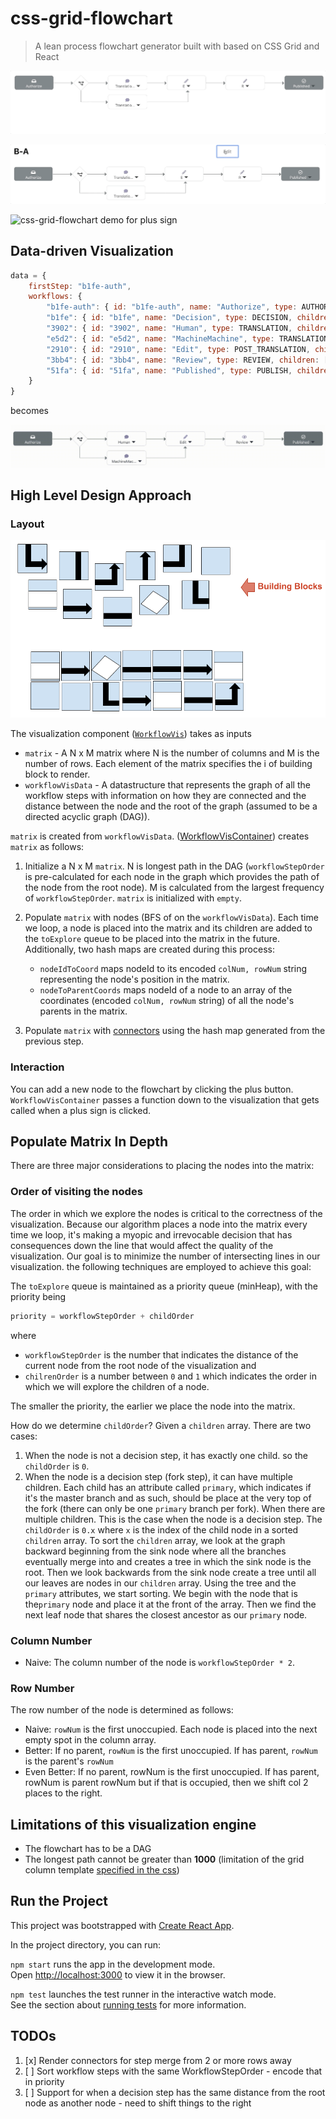 # css-grid-flowchart

> A lean process flowchart generator built with based on CSS Grid and React

![css-grid-flowchart demo of permuations](/resource/04-04-demo-permutations.gif)

![css-grid-flowchart demo for plus sign](/resource/04-04-demo-plus-sign.gif)

![css-grid-flowchart demo for plus sign](/resource/reveal-plus-sign-with-clicking.gif)

## Data-driven Visualization

```javascript
data = {
    firstStep: "b1fe-auth",
    workflows: {
        "b1fe-auth": { id: "b1fe-auth", name: "Authorize", type: AUTHORIZE, children: ["b1fe"] },
        "b1fe": { id: "b1fe", name: "Decision", type: DECISION, children: ["3902", "e5d2"] },
        "3902": { id: "3902", name: "Human", type: TRANSLATION, children: [ "2910"] },
        "e5d2": { id: "e5d2", name: "MachineMachine", type: TRANSLATION, children: ["3bb4"] },
        "2910": { id: "2910", name: "Edit", type: POST_TRANSLATION, children: ["3bb4"] },
        "3bb4": { id: "3bb4", name: "Review", type: REVIEW, children: ["51fa"] },
        "51fa": { id: "51fa", name: "Published", type: PUBLISH, children: [] }
    }
}
```

becomes

![css-grid-flowchart example workflow](/resource/example-workflow.png)

## High Level Design Approach

### Layout

![css-grid-flowchart design approach](/resource/designApproach.png)

The visualization component ([`WorkflowVis`](/src/components/WorkflowVis.tsx)) takes as inputs

- `matrix` - A N x M matrix where N is the number of columns and M is the number of rows. Each element of the matrix specifies the i of building block to render.
- `workflowVisData` - A datastructure that represents the graph of all the workflow steps with information on how they are connected and the distance between the node and the root of the graph (assumed to be a directed acyclic graph (DAG)).

`matrix` is created from `workflowVisData`. ([WorkflowVisContainer](/src/components/WorkflowVisContainer.tsx)) creates `matrix` as follows:

1. Initialize a N x M `matrix`. N is longest path in the DAG (`workflowStepOrder` is pre-calculated for each node in the graph which provides the path of the node from the root node). M is calculated from the largest frequency of `workflowStepOrder`. `matrix` is initialized with `empty`.

2. Populate `matrix` with nodes (BFS of on the `workflowVisData`). Each time we loop, a node is placed into the matrix and its children are added to the `toExplore` queue to be placed into the matrix in the future. Additionally, two hash maps are created during this process:

    - `nodeIdToCoord` maps nodeId to its encoded `colNum, rowNum` string representing the node's position in the matrix.  
    - `nodeToParentCoords` maps nodeId of a node to an array of the coordinates (encoded `colNum, rowNum` string) of all the node's parents in the matrix.

3. Populate `matrix` with [connectors](/src/components/connectors.tsx) using the hash map generated from the previous step.

### Interaction

You can add a new node to the flowchart by clicking the plus button. `WorkflowVisContainer` passes a function down to the visualization that gets called when a plus sign is clicked.

## Populate Matrix In Depth

There are three major considerations to placing the nodes into the matrix:

### Order of visiting the nodes

The order in which we explore the nodes is critical to the correctness of the visualization. Because our algorithm places a node into the matrix every time we loop, it's making a myopic and irrevocable decision that has consequences down the line that would affect the quality of the visualization. Our goal is to minimize the number of intersecting lines in our visualization. the following techniques are employed to achieve this goal:

The `toExplore` queue is maintained as a priority queue (minHeap), with the priority being

```javascript
priority = workflowStepOrder + childOrder
```

where

- `workflowStepOrder` is the number that indicates the distance of the current node from the root node of the visualization and
- `chilrenOrder` is a number between `0` and `1` which indicates the order in which we will explore the children of a node.

The smaller the priority, the earlier we place the node into the matrix.

How do we determine `childOrder`? Given a `children` array. There are two cases:

1. When the node is not a decision step, it has exactly one child. so the `childOrder` is `0`.
2. When the node is a decision step (fork step), it can have multiple children. Each child has an attribute called `primary`, which indicates if it's the master branch and as such, should be place at the very top of the fork (there can only be one `primary` branch per fork). When there are multiple children. This is the case when the node is a decision step. The `childOrder` is `0.x` where `x` is the index of the child node in a sorted `children` array. To sort the `children` array, we look at the graph backward beginning from the sink node where all the branches eventually merge into and creates a tree  in which the sink node is the root. Then we look backwards from the sink node create a tree until all our leaves are nodes in our `children` array. Using the tree and the `primary` attributes, we start sorting. We begin with the node that is the`primary` node and place it at the front of the array. Then we find the next leaf node that shares the closest ancestor as our `primary` node.

### Column Number

- Naive: The column number of the node is `workflowStepOrder * 2`.

### Row Number

The row number of the node is determined as follows:

- Naive: `rowNum` is the first unoccupied. Each node is placed into the next empty spot in the column array.
- Better: If no parent, `rowNum` is the first unoccupied. If has parent, `rowNum` is the parent's `rowNum`
- Even Better: If no parent, rowNum is the first unoccupied. If has parent, rowNum is parent rowNum but if that is occupied, then we shift col 2 places to the right.

## Limitations of this visualization engine

- The flowchart has to be a DAG
- The longest path cannot be greater than **1000** (limitation of the grid column template [specified in the css](https://github.com/xiaoyunyang/css-grid-flowchart/blob/994b5842a214cd0d57046239c8dce69ec69e87d5/src/components/styles/workflowVis.module.css#L13))

## Run the Project

This project was bootstrapped with [Create React App](https://github.com/facebook/create-react-app).

In the project directory, you can run:

`npm start` runs the app in the development mode.<br>
Open [http://localhost:3000](http://localhost:3000) to view it in the browser.

`npm test` launches the test runner in the interactive watch mode.<br>
See the section about [running tests](https://facebook.github.io/create-react-app/docs/running-tests) for more information.

## TODOs

1. [x] Render connectors for step merge from 2 or more rows away
2. [ ] Sort workflow steps with the same WorkflowStepOrder - encode that in priority
3. [ ] Support for when a decision step has the same distance from the root node as another node - need to shift things to the right
